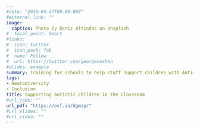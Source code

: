 ```yaml
---
#date: "2016-04-27T00:00:00Z"
#external_link: ""
image:
  caption: Photo by Deniz Altindas on Unsplash
#  focal_point: Smart
#links:
#- icon: twitter
#  icon_pack: fab
#  name: Follow
#  url: https://twitter.com/georgecushen
#slides: example
summary: Training for schools to help staff support children with Autism Spectrum Condition (ASC).
tags:
- Neurodiversity
- Inclusion
title: Supporting autistic children in the classroom
#url_code: ""
url_pdf: "https://osf.io/dgmzp/"
#url_slides: ""
#url_video: ""
---
```

